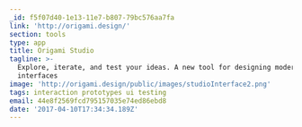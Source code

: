 ```yaml
---
_id: f5f07d40-1e13-11e7-b807-79bc576aa7fa
link: 'http://origami.design/'
section: tools
type: app
title: Origami Studio
tagline: >-
  Explore, iterate, and test your ideas. A new tool for designing modern
  interfaces
image: 'http://origami.design/public/images/studioInterface2.png'
tags: interaction prototypes ui testing
email: 44e8f2569fcd795157035e74ed86ebd8
date: '2017-04-10T17:34:34.189Z'
---
```

